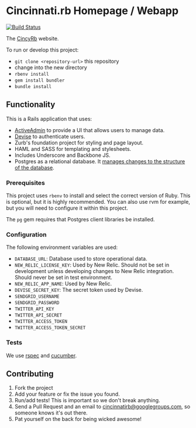 # Cincinnati.rb Homepage / Webapp
[![Build Status](https://secure.travis-ci.org/cincinnatirb/cincyrb.png)](http://travis-ci.org/cincinnatirb/cincyrb)

The [CincyRb](http://cincyrb.com) website.

To run or develop this project:

* `git clone <repository-url>` this repository
* change into the new directory
* `rbenv install`
* `gem install bundler`
* `bundle install`

## Functionality

This is a Rails application that uses:

* [ActiveAdmin](http://activeadmin.info) to provide a UI that allows users to manage data.
* [Devise](https://github.com/plataformatec/devise) to authenticate users.
* Zurb's foundation project for styling and page layout.
* HAML and SASS for templating and stylesheets.
* Includes Underscore and Backbone JS.
* Postgres as a relational database. It [manages changes to the structure of the database](http://guides.rubyonrails.org/active_record_migrations.html).

### Prerequisites

This project uses `rbenv` to install and select the correct version of Ruby.
This is optional, but it is highly recommended.
You can also use rvm for example, but you will need to configure it within this project.

The `pg` gem requires that Postgres client libraries be installed.

### Configuration

The following environment variables are used:

- `DATABASE_URL`: Database used to store operational data.
- `NEW_RELIC_LICENSE_KEY`: Used by New Relic. Should not be set in development unless developing changes to New Relic integration. Should never be set in test environment.
- `NEW_RELIC_APP_NAME`: Used by New Relic.
- `DEVISE_SECRET_KEY`: The secret token used by Devise.
- `SENDGRID_USERNAME`
- `SENDGRID_PASSWORD`
- `TWITTER_API_KEY`
- `TWITTER_API_SECRET`
- `TWITTER_ACCESS_TOKEN`
- `TWITTER_ACCESS_TOKEN_SECRET`

### Tests

We use [rspec](https://www.relishapp.com/rspec) and [cucumber](https://github.com/cucumber/cucumber).

## Contributing

1. Fork the project
2. Add your feature or fix the issue you found.
3. Run/add tests! This is important so we don't break anything.
4. Send a Pull Request and an email to cincinnatirb@googlegroups.com, so someone knows it's out there.
5. Pat yourself on the back for being wicked awesome!

